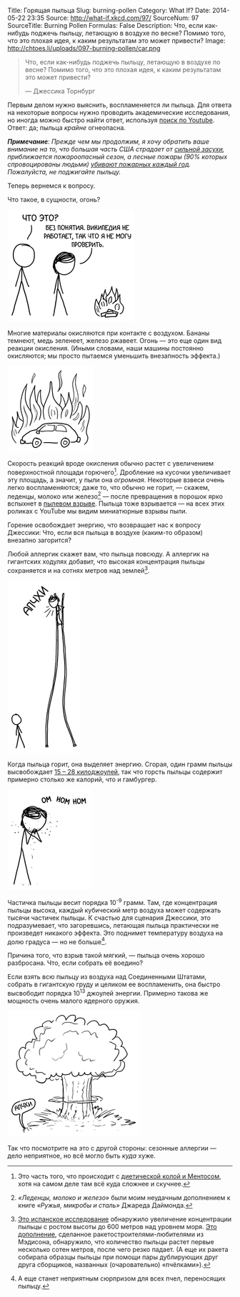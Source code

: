 Title: Горящая пыльца
Slug: burning-pollen
Category: What If?
Date: 2014-05-22 23:35
Source: http://what-if.xkcd.com/97/
SourceNum: 97
SourceTitle: Burning Pollen
Formulas: False
Description: Что, если как-нибудь поджечь пыльцу, летающую в воздухе по весне? Помимо того, что это плохая идея, к каким результатам это может привести?
Image: http://chtoes.li/uploads/097-burning-pollen/car.png

> Что, если как-нибудь поджечь пыльцу, летающую в воздухе по весне? Помимо того, что это плохая идея, к каким результатам это может привести?
>
> — Джессика Торнбург

Первым делом нужно выяснить, воспламеняется ли пыльца. Для ответа на некоторые вопросы нужно проводить академические исследования, но иногда можно быстро найти ответ, используя [поиск по Youtube](https://www.youtube.com/results?search_query=pollen+flammable). Ответ: да; пыльца _крайне_ огнеопасна.

_**Примечание**: Прежде чем мы продолжим, я хочу обратить ваше внимание на то, что большая часть США страдает от [сильной засухи](http://droughtmonitor.unl.edu/), приближается пожароопасный сезон, а лесные пожары (90% которых спровоцированы людьми) [убивают пожарных каждый год](http://www.nwcg.gov/pms/pubs/pms841/pms841_all-72dpi.pdf). Пожалуйста, не поджигайте пыльцу._

Теперь вернемся к вопросу.

Что такое, в сущности, огонь?

![](/uploads/097-burning-pollen/hands_ru.png "ЧТО есть огонь? Мы просто не знаем.")

Многие материалы окисляются при контакте с воздухом. Бананы темнеют, медь зеленеет, железо ржавеет. Огонь — это еще один вид реакции окисления. (Иными словами, наши машины постоянно окисляются; мы просто пытаемся уменьшить внезапность эффекта.)

![](/uploads/097-burning-pollen/car.png "Однако части, которые окисляются при пожаре в машине обычно не те же, что ржавеют.")

Скорость реакций вроде окисления обычно растет с увеличением поверхностной площади горючего[^1]. Дробление на кусочки увеличивает эту площадь, а значит, у пыли она _огромная_. Некоторые взвеси очень легко воспламеняются; даже то, что обычно не горит, — скажем, леденцы, молоко или железо[^2] — после превращения в порошок ярко вспыхнет в [пылевом взрыве](https://www.osha.gov/Publications/combustibledustposter.pdf). Пыльца тоже взрывается — на всех этих роликах с YouTube мы видим миниатюрные взрывы пыли.

[^1]: Это часть того, что происходит с [диетической колой и Ментосом](http://planck.lal.in2p3.fr/wiki/uploads/Photos/Activit%E9esClandestines/Coffey08_diet_coke_and_mentos.pdf), хотя на самом деле там всё куда сложнее и скучнее.
[^2]: _«Леденцы, молоко и железо»_ были моим неудачным дополнением к книге _«Ружья, микробы и сталь»_ Джареда Даймонда.

Горение освобождает энергию, что возвращает нас к вопросу Джессики: Что, если вся пыльца в воздухе (каким-то образом) внезапно загорится?

Любой аллергик скажет вам, что пыльца повсюду. А аллергик на гигантских ходулях добавит, что высокая концентрация пыльцы сохраняется и на сотнях метров над землей[^3].

[^3]: [Это испанское исследование](http://link.springer.com/article/10.1023%2FA%3A1007685513925) обнаружило увеличение концентрации пыльцы с ростом высоты до 600 метров над уровнем моря. [Это дополнение](http://westrocketry.com/sli2008/PLAR_MadisonWest2008.pdf), сделанное ракетостроителями-любителями из Мэдисона, обнаружило, что количество пыльцы растет первые несколько сотен метров, после чего резко падает. (А еще их ракета собирала образцы пыльцы при помощи пары дублирующих друг друга сборщиков, названных (очаровательно) «пчёлками»).

![](/uploads/097-burning-pollen/stilts_ru.png "«Я ДУМАЮ, СВИДАНИЕ ПРОХОДИТ НЕПЛОХО!» «ЧИВО?» «ГОВОРЮ, Я ДУМАЮ... А, НЕВАЖНО»")

Когда пыльца горит, она выделяет энергию. Сгорая, один грамм пыльцы высвобождает [15 – 28 килоджоулей](http://www.inkcorrosion.org/reports/000592/front.pdf), так что горсть пыльцы содержит примерно столько же калорий, что и гамбургер.

![](/uploads/097-burning-pollen/eating_ru.png "Я как пчела: пыльца вечно откладывается на бедрах.")

Частичка пыльцы весит порядка 10<sup>-9</sup> грамм. Там, где концентрация пыльцы высока, каждый кубический метр воздуха может содержать тысячи частичек пыльцы. К счастью для сценария Джессики, это подразумевает, что загоревшись, летающая пыльца практически не произведет никакого эффекта. Это поднимет температуру воздуха на долю градуса — но не больше[^4].

[^4]: А еще станет неприятным сюрпризом для всех пчел, переносящих пыльцу.

Причина того, что взрыв такой мягкий, — пыльца очень хорошо разбросана. Что, если собрать её воедино?

Если взять всю пыльцу из воздуха над Соединенными Штатами, собрать в гигантскую груду и целиком ее воспламенить, она быстро высвободит порядка 10<sup>13</sup> джоулей энергии. Примерно такова же мощность очень малого ядерного оружия.

![](/uploads/097-burning-pollen/mushroom_ru.png "Нам понадобится таблетка Кларитина весом в шестьдесят тысяч тонн?")

Так что посмотрите на это с другой стороны: сезонные аллергии — дело неприятное, но всё могло быть _куда_ хуже.
